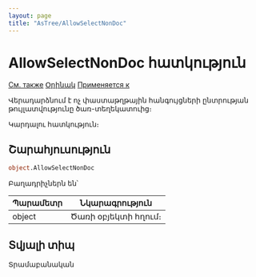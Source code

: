 ```yaml
---
layout: page
title: "AsTree/AllowSelectNonDoc"
---
```



# AllowSelectNonDoc հատկություն

[См. также](../Astree.html) [Օրինակ](../../Examples/E_AsTree.html) [Применяется к](../Astree.md)

Վերադարձնում է ոչ փաստաթղթային հանգույցների ընտրության թույլատվությունը ծառ-տեղեկատուից։

Կարդալու հատկություն։

## Շարահյուսություն

``` vb
object.AllowSelectNonDoc
```

Բաղադրիչներն են՝

| Պարամետր| Նկարագրություն |
|--|--|
| object | Ծառի օբյեկտի հղում։|


## Տվյալի տիպ

Տրամաբանական
